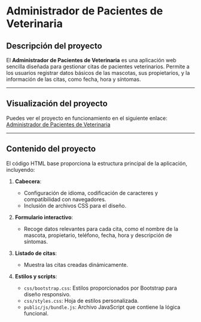 # Administrador de Pacientes de Veterinaria

## Descripción del proyecto

El **Administrador de Pacientes de Veterinaria** es una aplicación web sencilla diseñada para gestionar citas de pacientes veterinarios. Permite a los usuarios registrar datos básicos de las mascotas, sus propietarios, y la información de las citas, como fecha, hora y síntomas.

---

## Visualización del proyecto

Puedes ver el proyecto en funcionamiento en el siguiente enlace:  
[Administrador de Pacientes de Veterinaria](https://678a6d196d4e7c443e03b87e--earnest-ganache-5c7167.netlify.app/)

---

## Contenido del proyecto

El código HTML base proporciona la estructura principal de la aplicación, incluyendo:

1. **Cabecera**:
   - Configuración de idioma, codificación de caracteres y compatibilidad con navegadores.
   - Inclusión de archivos CSS para el diseño.

2. **Formulario interactivo**:
   - Recoge datos relevantes para cada cita, como el nombre de la mascota, propietario, teléfono, fecha, hora y descripción de síntomas.

3. **Listado de citas**:
   - Muestra las citas creadas dinámicamente.

4. **Estilos y scripts**:
   - `css/bootstrap.css`: Estilos proporcionados por Bootstrap para diseño responsivo.
   - `css/styles.css`: Hoja de estilos personalizada.
   - `public/js/bundle.js`: Archivo JavaScript que contiene la lógica funcional.


